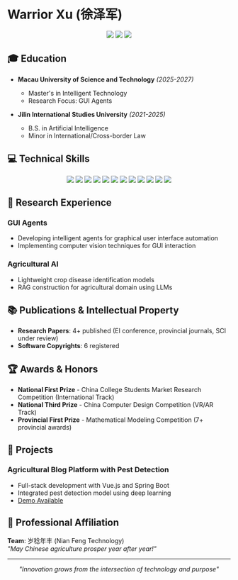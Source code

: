 # Warrior Xu (徐泽军)

<div align="center">
  <a href="mailto:warriorxu@magicap.net"><img src="https://img.shields.io/badge/-Email-D14836?style=for-the-badge&logo=gmail&logoColor=white" /></a>
  <img src="https://img.shields.io/badge/Location-Jilin,%20China-blue?style=for-the-badge" />
  <img src="https://img.shields.io/badge/Focus-GUI%20Agents-green?style=for-the-badge" />
</div>

## 🎓 Education
- **Macau University of Science and Technology** *(2025-2027)*
  - Master's in Intelligent Technology
  - Research Focus: GUI Agents

- **Jilin International Studies University** *(2021-2025)*
  - B.S. in Artificial Intelligence
  - Minor in International/Cross-border Law

## 💻 Technical Skills
<div align="center">
  <img src="https://img.shields.io/badge/-Python-3776AB?style=flat&logo=python&logoColor=white" />
  <img src="https://img.shields.io/badge/-Java-007396?style=flat&logo=openjdk&logoColor=white" />
  <img src="https://img.shields.io/badge/-JavaScript-F7DF1E?style=flat&logo=javascript&logoColor=black" />
  <img src="https://img.shields.io/badge/-Vue.js-4FC08D?style=flat&logo=vue.js&logoColor=white" />
  <img src="https://img.shields.io/badge/-Spring%20Boot-6DB33F?style=flat&logo=springboot&logoColor=white" />
  <img src="https://img.shields.io/badge/-Flask-000000?style=flat&logo=flask&logoColor=white" />
  <img src="https://img.shields.io/badge/-PyTorch-EE4C2C?style=flat&logo=pytorch&logoColor=white" />
  <img src="https://img.shields.io/badge/-TensorFlow-FF6F00?style=flat&logo=tensorflow&logoColor=white" />
  <img src="https://img.shields.io/badge/-MySQL-4479A1?style=flat&logo=mysql&logoColor=white" />
  <img src="https://img.shields.io/badge/-Redis-DC382D?style=flat&logo=redis&logoColor=white" />
  <img src="https://img.shields.io/badge/-Linux-FCC624?style=flat&logo=linux&logoColor=black" />
  <img src="https://img.shields.io/badge/-Docker-2496ED?style=flat&logo=docker&logoColor=white" />
</div>

## 🔬 Research Experience
### GUI Agents
- Developing intelligent agents for graphical user interface automation
- Implementing computer vision techniques for GUI interaction

### Agricultural AI
- Lightweight crop disease identification models
- RAG construction for agricultural domain using LLMs


## 📚 Publications & Intellectual Property
- **Research Papers**: 4+ published (EI conference, provincial journals, SCI under review)
- **Software Copyrights**: 6 registered

## 🏆 Awards & Honors
- **National First Prize** - China College Students Market Research Competition (International Track)
- **National Third Prize** - China Computer Design Competition (VR/AR Track)
- **Provincial First Prize** - Mathematical Modeling Competition (7+ provincial awards)

## 🚀 Projects
### Agricultural Blog Platform with Pest Detection
- Full-stack development with Vue.js and Spring Boot
- Integrated pest detection model using deep learning
- [Demo Available](http://39.105.41.96/login)


## 🌱 Professional Affiliation
**Team**: 岁稔年丰 (Nian Feng Technology)  
*"May Chinese agriculture prosper year after year!"*

---

<div align="center">
  <i>"Innovation grows from the intersection of technology and purpose"</i>
</div>
